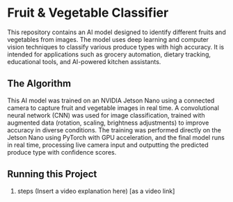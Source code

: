 # Fruit & Vegetable Classifier
This repository contains an AI model designed to identify different fruits and vegetables from images. The model uses deep learning and computer vision techniques to classify various produce types with high accuracy. It is intended for applications such as grocery automation, dietary tracking, educational tools, and AI-powered kitchen assistants.
## The Algorithm
This AI model was trained on an NVIDIA Jetson Nano using a connected camera to capture fruit and vegetable images in real time. A convolutional neural network (CNN) was used for image classification, trained with augmented data (rotation, scaling, brightness adjustments) to improve accuracy in diverse conditions.
The training was performed directly on the Jetson Nano using PyTorch with GPU acceleration, and the final model runs in real time, processing live camera input and outputting the predicted produce type with confidence scores.
## Running this Project
1. steps
(Insert a video explanation here) [as a video link]
